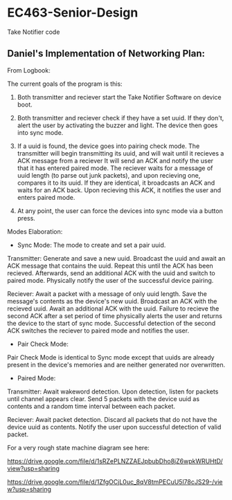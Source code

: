 # EC463-Senior-Design
Take Notifier code

## Daniel's Implementation of Networking Plan:

From Logbook:

The current goals of the program is this:

1. Both transmitter and reciever start the Take Notifier Software on device boot.

2. Both transmitter and reciever check if they have a set uuid. If they don't, alert the user by activating the buzzer and light. The device then goes into sync mode.

3. If a uuid is found, the device goes into pairing check mode. The transmitter will begin transmitting its uuid, and will wait until it recieves a ACK message from a reciever It will send an ACK and notify the user that it has entered paired mode. The reciever waits for a message of uuid length (to parse out junk packets), and upon recieving one, compares it to its uuid. If they are identical, it broadcasts an ACK and waits for an ACK back. Upon recieving this ACK, it notifies the user and enters paired mode.

4. At any point, the user can force the devices into sync mode via a button press.

Modes Elaboration:

- Sync Mode: The mode to create and set a pair uuid. 

Transmitter: Generate and save a new uuid. Broadcast the uuid and await an ACK message that contains the uuid. Repeat this until the ACK has been recieved. Afterwards, send an additional ACK with the uuid and switch to paired mode. Physically notify the user of the successful device pairing.

Reciever: Await a packet with a message of only uuid length. Save the message's contents as the device's new uuid. Broadcast an ACK with the recieved uuid. Await an additional ACK with the uuid. Failure to recieve the second ACK after a set period of time physically alerts the user and returns the device to the start of sync mode. Successful detection of the second ACK switches the reciever to paired mode and notifies the user.

- Pair Check Mode:

Pair Check Mode is identical to Sync mode except that uuids are already present in the device's memories and are neither generated nor overwritten.

- Paired Mode:

Transmitter: Await wakeword detection. Upon detection, listen for packets until channel appears clear. Send 5 packets with the device uuid as contents and a random time interval between each packet.

Reciever: Await packet detection. Discard all packets that do not have the device uuid as contents. Notify the user upon successful detection of valid packet.

For a very rough state machine diagram see here:

https://drive.google.com/file/d/1sRZePLNZZAEJpbubDho8jZ6wpkWRUHtD/view?usp=sharing

https://drive.google.com/file/d/1ZfgOCjL0uc_8qV8tmPECuU5l78cJS29-/view?usp=sharing
